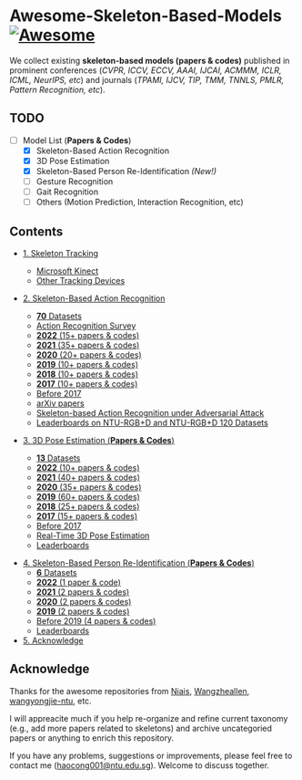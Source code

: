 # Awesome-Skeleton-Based-Models <!-- omit in toc --> [![Awesome](https://cdn.rawgit.com/sindresorhus/awesome/d7305f38d29fed78fa85652e3a63e154dd8e8829/media/badge.svg)](https://github.com/sindresorhus/awesome)

We collect existing **skeleton-based models (papers & codes)** published in prominent conferences (*CVPR, ICCV, ECCV, AAAI, IJCAI, ACMMM, ICLR, ICML, NeurIPS, etc*) and journals (*TPAMI, IJCV, TIP, TMM, TNNLS, PMLR, Pattern Recognition, etc*).


## TODO <!-- omit in toc -->

- [ ] Model List (**Papers & Codes**)
  - [x] Skeleton-Based Action Recognition
  - [x] 3D Pose Estimation
  - [x] Skeleton-Based Person Re-Identification *(New!)*
  - [ ] Gesture Recognition
  - [ ] Gait Recognition
  - [ ] Others (Motion Prediction, Interaction Recognition, etc)

## Contents <!-- omit in toc -->

 * [1. Skeleton Tracking](https://github.com/Kali-Hac/Awesome-Skeleton-Based-Models/tree/main/skeleton-tracking)
   * [Microsoft Kinect](https://github.com/Kali-Hac/Awesome-Skeleton-Based-Models/tree/main/skeleton-tracking#microsoft-kinect)
   * [Other Tracking Devices](https://github.com/Kali-Hac/Awesome-Skeleton-Based-Models/tree/main/skeleton-tracking#other-tracking-devices)
 * [2. Skeleton-Based Action Recognition](https://github.com/Kali-Hac/Awesome-Skeleton-Based-Models/tree/main/skeleton-based-action-recognition)
   * [**70** Datasets](https://github.com/Kali-Hac/Awesome-Skeleton-Based-Models/tree/main/skeleton-based-action-recognition#popular-datasets)
   * [Action Recognition Survey](https://github.com/Kali-Hac/Awesome-Skeleton-Based-Models/tree/main/skeleton-based-action-recognition#action-recognition-survey)
   * [**2022** (15+ papers & codes)](https://github.com/Kali-Hac/Awesome-Skeleton-Based-Models/tree/main/skeleton-based-action-recognition#2022-action-recognition)
   * [**2021** (35+ papers & codes)](https://github.com/Kali-Hac/Awesome-Skeleton-Based-Models/tree/main/skeleton-based-action-recognition#2021-action-recognition)
   * [**2020** (20+ papers & codes)](https://github.com/Kali-Hac/Awesome-Skeleton-Based-Models/tree/main/skeleton-based-action-recognition#2020-action-recognition)
   * [**2019** (10+ papers & codes)](https://github.com/Kali-Hac/Awesome-Skeleton-Based-Models/tree/main/skeleton-based-action-recognition#2019-action-recognition)
   * [**2018** (10+ papers & codes)](https://github.com/Kali-Hac/Awesome-Skeleton-Based-Models/tree/main/skeleton-based-action-recognition#2018-action-recognition)
   * [**2017** (10+ papers & codes)](https://github.com/Kali-Hac/Awesome-Skeleton-Based-Models/tree/main/skeleton-based-action-recognition#2017-action-recognition)
   * [Before 2017](https://github.com/Kali-Hac/Awesome-Skeleton-Based-Models/tree/main/skeleton-based-action-recognition#before-2017-action-recognition)
   * [arXiv papers](https://github.com/Kali-Hac/Awesome-Skeleton-Based-Models/tree/main/skeleton-based-action-recognition#arxiv-papers-action-recognition)
   * [Skeleton-based Action Recognition under Adversarial Attack](https://github.com/Kali-Hac/Awesome-Skeleton-Based-Models/tree/main/skeleton-based-action-recognition#skeleton-based-action-recognition-under-adversarial-attack)
   * [Leaderboards on NTU-RGB+D and NTU-RGB+D 120 Datasets](https://github.com/Kali-Hac/Awesome-Skeleton-Based-Models/tree/main/skeleton-based-action-recognition#LeaderboardsonNTU-RGBDandNTU-RGBD120Datasets)
 



 * [3. 3D Pose Estimation (**Papers & Codes**)](https://github.com/Kali-Hac/Awesome-Skeleton-Based-Models/tree/main/3D-pose-estimation)
   * [**13** Datasets](https://github.com/Kali-Hac/Awesome-Skeleton-Based-Models/tree/main/3D-pose-estimation#datasets)
   * [**2022** (10+ papers & codes)](https://github.com/Kali-Hac/Awesome-Skeleton-Based-Models/tree/main/3D-pose-estimation#2022-3d-pose-estimationn)
   * [**2021** (40+ papers & codes)](https://github.com/Kali-Hac/Awesome-Skeleton-Based-Models/tree/main/3D-pose-estimation#2021-3d-pose-estimation)
   * [**2020** (35+ papers & codes)](https://github.com/Kali-Hac/Awesome-Skeleton-Based-Models/tree/main/3D-pose-estimation#2020-3d-pose-estimation)
   * [**2019** (60+ papers & codes)](https://github.com/Kali-Hac/Awesome-Skeleton-Based-Models/tree/main/3D-pose-estimation#2019-3d-pose-estimation)
   * [**2018** (25+ papers & codes)](https://github.com/Kali-Hac/Awesome-Skeleton-Based-Models/tree/main/3D-pose-estimation#2018-3d-pose-estimation)
   * [**2017** (15+ papers & codes)](https://github.com/Kali-Hac/Awesome-Skeleton-Based-Models/tree/main/3D-pose-estimation#2017-3d-pose-estimation)
   * [Before 2017](https://github.com/Kali-Hac/Awesome-Skeleton-Based-Models/tree/main/3D-pose-estimation#before-2017-3d-pose-estimation)
   * [Real-Time 3D Pose Estimation](https://github.com/Kali-Hac/Awesome-Skeleton-Based-Models/tree/main/3D-pose-estimation#real-time-3d-pose-estimation)
   * [Leaderboards](https://github.com/Kali-Hac/Awesome-Skeleton-Based-Models/tree/main/3D-pose-estimation#leaderboards-3d-pose-estimation)
 

- [4. Skeleton-Based Person Re-Identification (**Papers & Codes**)](https://github.com/Kali-Hac/Awesome-Skeleton-Based-Models/tree/main/skeleton-based-person-reID#skeleton-based-person-re-identification-s-reid)
  - [**6** Datasets](https://github.com/Kali-Hac/Awesome-Skeleton-Based-Models/tree/main/skeleton-based-person-reID#datasets)
  - [**2022** (1 paper & code)](https://github.com/Kali-Hac/Awesome-Skeleton-Based-Models/tree/main/skeleton-based-person-reID#2022-s-reid)
  - [**2021** (2 papers & codes)](https://github.com/Kali-Hac/Awesome-Skeleton-Based-Models/tree/main/skeleton-based-person-reID#2021-s-reid)
  - [**2020** (2 papers & codes)](https://github.com/Kali-Hac/Awesome-Skeleton-Based-Models/tree/main/skeleton-based-person-reID#2020-s-reid)
  - [**2019** (2 papers & codes)](https://github.com/Kali-Hac/Awesome-Skeleton-Based-Models/tree/main/skeleton-based-person-reID#2019-s-reid)
  - [Before 2019 (4 papers & codes)](https://github.com/Kali-Hac/Awesome-Skeleton-Based-Models/tree/main/skeleton-based-person-reID#before-2019-s-reid)
  - [Leaderboards](https://github.com/Kali-Hac/Awesome-Skeleton-Based-Models/tree/main/skeleton-based-person-reID#leaderboards)
- [5. Acknowledge](#acknowledge)





<!-- - [5. Gesture Recognition](https://github.com/Kali-Hac/Awesome-Skeleton-Based-Models/tree/main/skeleton-based-person-reID#skeleton-based-person-re-identification-s-reid)
  - [5.1 Datasets](https://github.com/Kali-Hac/Awesome-Skeleton-Based-Models/tree/main/skeleton-based-person-reID#datasets)
  - [5.2 Papers/Models in 2022 (Currently 1)](https://github.com/Kali-Hac/Awesome-Skeleton-Based-Models/tree/main/skeleton-based-person-reID#2022-s-reid)
  - [5.3 Papers/Models in 2021 (Totally 2)](https://github.com/Kali-Hac/Awesome-Skeleton-Based-Models/tree/main/skeleton-based-person-reID#2021-s-reid)
  - [5.4 Papers/Models in 2020 (Totally 2)](https://github.com/Kali-Hac/Awesome-Skeleton-Based-Models/tree/main/skeleton-based-person-reID#2020-s-reid)
  - [5.5 Papers/Models in 2019 (Totally 2)](https://github.com/Kali-Hac/Awesome-Skeleton-Based-Models/tree/main/skeleton-based-person-reID#2019-s-reid)
  - [5.6 Papers/Models Before 2019 (Totally 4)](https://github.com/Kali-Hac/Awesome-Skeleton-Based-Models/tree/main/skeleton-based-person-reID#before-2019-s-reid)
  - [5.7 Leaderboards](https://github.com/Kali-Hac/Awesome-Skeleton-Based-Models/tree/main/skeleton-based-person-reID#leaderboards) -->

## Acknowledge

Thanks for the awesome repositories from [Niais](https://github.com/niais/Awesome-Skeleton-based-Action-Recognition), [Wangzheallen](https://github.com/wangzheallen/awesome-human-pose-estimation), [wangyongjie-ntu](https://github.com/wangyongjie-ntu/Awesome-explainable-AI), etc. 

I will appreacite much if you help re-organize and refine current taxonomy (e.g., add more papers related to skeletons) and archive uncategoried papers or anything to enrich this repository. 

If you have any problems, suggestions or improvements, please feel free to contact me (haocong001@ntu.edu.sg). Welcome to discuss together.